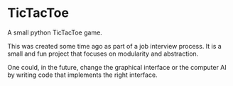 # TicTacToe
A small python TicTacToe game.

This was created some time ago as part of a job interview process.
It is a small and fun project that focuses on modularity and abstraction.

One could, in the future, change the graphical interface or the computer AI by writing code that implements the right interface.
